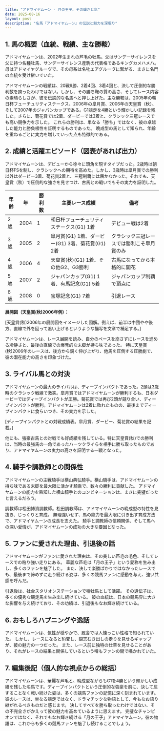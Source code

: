 ```yaml
---
title: "アドマイヤムーン - 月の王子、その輝きと影"
date: 2025-08-16
layout: post
description: "名馬『アドマイヤムーン』の伝説と魅力を深堀り"
---
```


## 1. 馬の概要（血統、戦績、主な勝鞍）

アドマイヤムーンは、2002年生まれの芦毛の牡馬。父はサンデーサイレンスを父に持つ名種牡馬、サンデーサイレンス産駒の代表格であるキングカメハメハ。母はアドマイヤグルーヴで、その母系は名牝エアグルーヴに繋がる、まさに名門の血統を受け継いでいた。  

アドマイヤムーンの戦績は、20戦9勝、2着4回、3着4回と、決して圧倒的な勝利数を誇ったわけではない。しかし、その勝ち鞍の質の高さ、そしてレース内容の素晴らしさが、彼を伝説的な名馬へと押し上げた。主な勝鞍は、2005年の朝日杯フューチュリティステークス、2006年の皐月賞、2006年の天皇賞（秋）、そして2007年のジャパンカップである。G1競走を4勝という輝かしい記録を残した。さらに、菊花賞では2着、ダービーでは3着と、クラシック三冠レースでも高い競争力を示した。  これらの勝利は、単なる「勝ち」ではなく、彼の卓越した能力と勝負根性を証明するものであった。  晩成型の馬として知られ、年齢を重ねるごとに実力を増していった点も特徴的である。


## 2. 成績と活躍エピソード（図表があれば出力）

アドマイヤムーンは、デビューから徐々に頭角を現すタイプだった。2歳時は朝日杯FSを制し、クラシックへの期待を高めた。しかし、3歳時は皐月賞での勝利以外はダービー3着、菊花賞2着と、三冠制覇には届かなかった。それでも、天皇賞（秋）で圧倒的な強さを見せつけ、古馬との戦いでもその実力を証明した。

| 年齢 | 年 | 勝利数 | 主要レース成績 | 備考 |
|---|---|---|---|---|
| 2歳 | 2004 | 1 | 朝日杯フューチュリティステークス(G1) 1着 | デビュー戦は2着 |
| 3歳 | 2005 | 2 | 皐月賞(G1) 1着、ダービー(G1) 3着、菊花賞(G1) 2着 | クラシック三冠レースでは勝利こそ皐月賞のみ |
| 4歳 | 2006 | 4 | 天皇賞(秋)(G1) 1着、その他G2、G3勝利 | 古馬になってから本格的に開花 |
| 5歳 | 2007 | 2 | ジャパンカップ(G1) 1着、有馬記念(G1) 5着 | ジャパンカップ制覇で頂点に |
| 6歳 | 2008 | 0 | 宝塚記念(G1) 7着 | 引退レース |

**展開図（天皇賞(秋)2006年例）：**

[天皇賞(秋)2006年の展開図をイメージした図解。例えば、前半は中団やや後方、直線で外を回って追い上げるというような描写を文章で補足する。]

アドマイヤムーンは、レース展開を読み、自分のペースを崩さずにレースを進める冷静さと、最後の直線での爆発的な末脚が持ち味であった。  特に天皇賞(秋)2006年のレースは、後方から鋭く伸び上がり、他馬を圧倒する圧勝劇で、彼の潜在能力の高さを印象づけた。


## 3. ライバル馬との対決

アドマイヤムーンの最大のライバルは、ディープインパクトであった。2頭は3歳時のクラシック戦線で激突。皐月賞ではアドマイヤムーンが勝利するも、日本ダービーではディープインパクトが圧勝。菊花賞では再び2頭が競り合い、ディープインパクトが勝利。アドマイヤムーンは2着に敗れたものの、最後までディープインパクトに食らいつき、その実力を示した。

[ディープインパクトとの対戦成績表。皐月賞、ダービー、菊花賞の結果を記載。]

他にも、強豪古馬との対戦でも好成績を残している。特に天皇賞(秋)での勝利は、当時の最強馬の一角であったハーツクライらを相手に勝ち取ったものであり、アドマイヤムーンの実力の高さを証明する一戦となった。


## 4. 騎手や調教師との関係性

アドマイヤムーンの主戦騎手は横山典弘騎手。横山騎手は、アドマイヤムーンの持ち味である末脚を最大限に活かす騎乗で、数々の勝利に貢献した。  アドマイヤムーンの能力を熟知した横山騎手とのコンビネーションは、まさに完璧だったと言えるだろう。

調教師は松田博資調教師。松田調教師は、アドマイヤムーンの晩成型の特性を見抜き、じっくりと育成。  無理強いせず、馬の能力を最大限に引き出す育成方法で、アドマイヤムーンの成長を支えた。  騎手と調教師の信頼関係、そして馬への深い愛情が、アドマイヤムーンの成功の大きな要因となった。


## 5. ファンに愛された理由、引退後の話

アドマイヤムーンがファンに愛された理由は、その美しい芦毛の毛色、そしてレースでの粘り強い走りにある。  華麗な芦毛は「月の王子」という愛称を生み出し、多くのファンを魅了した。  また、決して楽勝ばかりではなかったレースでも、最後まで諦めずに走り続ける姿は、多くの競馬ファンに感動を与え、強い共感を呼んだ。

引退後は、社台スタリオンステーションで種牡馬として活躍。  その遺伝子は、多くの優秀な競走馬を生み出し続けている。  彼の血統は、日本の競馬界に大きな影響を与え続けており、その功績は、引退後もなお輝き続けている。


## 6. おもしろハプニングや逸話

アドマイヤムーンは、気性が穏やかで、厩舎では人懐っこい性格で知られていた。  しかし、レースになると豹変し、闘志むき出しの走りを見せるギャップが、彼の魅力の一つだった。  また、レース前に独特の仕草を見せることがあり、それがレースの結果と関係しているという噂もファンの間で囁かれていた。


## 7. 編集後記（個人的な視点からの総括）

アドマイヤムーンは、華麗な芦毛と、晩成型ながらもG1を4勝という輝かしい成績を残した名馬です。ディープインパクトという圧倒的な強豪を前に、決して屈することなく戦い続けた姿は、多くの競馬ファンの記憶に深く刻まれています。  彼のレースは、単なる競走ではなく、ドラマチックな物語として、今もなお語り継がれるべきものだと感じます。  決してすべてを勝ち取ったわけではない、その不完全さがかえって彼の魅力を高めているように思えます。  完璧なチャンピオンではなく、それでもなお輝き続ける「月の王子」アドマイヤムーン。彼の物語は、これからも多くの競馬ファンを魅了し続けることでしょう。
